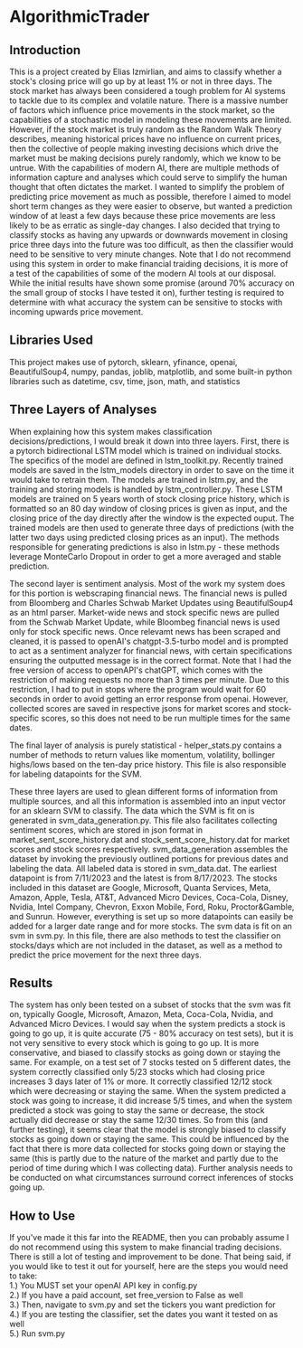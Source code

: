 # AlgorithmicTrader

## Introduction
This is a project created by Elias Izmirlian, and aims to classify whether a stock's closing price will go up by at least 1% or not in three days. The stock market has always been considered a tough problem for AI systems to tackle due to its complex and volatile nature. There is a massive number of factors which influence price movements in the stock market, so the capabilities of a stochastic model in modeling these movements are limited. However, if the stock market is truly random as the Random Walk Theory describes, meaning historical prices have no influence on current prices, then the collective of people making investing decisions which drive the market must be making decisions purely randomly, which we know to be untrue. With the capabilities of modern AI, there are multiple methods of information capture and analyses which could serve to simplify the human thought that often dictates the market. I wanted to simplify the problem of predicting price movement as much as possible, therefore I aimed to model short term changes as they were easier to observe, but wanted a prediction window of at least a few days because these price movements are less likely to be as erratic as single-day changes. I also decided that trying to classify stocks as having any upwards or downwards movement in closing price three days into the future was too difficult, as then the classifier would need to be sensitive to very minute changes.
Note that I do not recommend using this system in order to make financial traiding decisions, it is more of a test of the capabilities of some of the modern AI tools at our disposal. While the initial results have shown some promise (around 70% accuracy on the small group of stocks I have tested it on), further testing is required to determine with what accuracy the system can be sensitive to stocks with incoming upwards price movement.

## Libraries Used
This project makes use of pytorch, sklearn, yfinance, openai, BeautifulSoup4, numpy, pandas, joblib, matplotlib, and some built-in python libraries such as datetime, csv, time, json, math, and statistics

## Three Layers of Analyses
When explaining how this system makes classification decisions/predictions, I would break it down into three layers. First, there is a pytorch bidirectional LSTM model which is trained on individual stocks. The specifics of the model are defined in lstm_toolkit.py. Recently trained models are saved in the lstm_models directory in order to save on the time it would take to retrain them. The models are trained in lstm.py, and the training and storing models is handled by lstm_controller.py. These LSTM models are trained on 5 years worth of stock closing price history, which is formatted so an 80 day window of closing prices is given as input, and the closing price of the day directly after the window is the expected ouput. The trained models are then used to generate three days of predictions (with the latter two days using predicted closing prices as an input). The methods responsible for generating predictions is also in lstm.py - these methods leverage MonteCarlo Dropout in order to get a more averaged and stable prediction.  
  
The second layer is sentiment analysis. Most of the work my system does for this portion is webscraping financial news. The financial news is pulled from Bloomberg and Charles Schwab Market Updates using BeautifulSoup4 as an html parser. Market-wide news and stock specific news are pulled from the Schwab Market Update, while Bloombeg financial news is used only for stock specific news. Once relevamt news has been scraped and cleaned, it is passed to openAI's chatgpt-3.5-turbo model and is prompted to act as a sentiment analyzer for financial news, with certain specifications ensuring the outputted message is in the correct format. Note that I had the free version of access to openAPI's chatGPT, which comes with the restriction of making requests no more than 3 times per minute. Due to this restriction, I had to put in stops where the program would wait for 60 seconds in order to avoid getting an error response from openai. However, collected scores are saved in respective jsons for market scores and stock-specific scores, so this does not need to be run multiple times for the same dates.  
  
The final layer of analysis is purely statistical - helper_stats.py contains a number of methods to return values like momentum, volatility, bollinger highs/lows based on the ten-day price history. This file is also responsible for labeling datapoints for the SVM.

These three layers are used to glean different forms of information from multiple sources, and all this information is assembled into an input vector for an sklearn SVM to classify. The data which the SVM is fit on is generated in svm_data_generation.py. This file also facilitates collecting sentiment scores, which are stored in json format in market_sent_score_history.dat and stock_sent_score_history.dat for market scores and stock scores respectively. svm_data_generation assembles the dataset by invoking the previously outlined portions for previous dates and labeling the data. All labeled data is stored in svm_data.dat. The earliest datapoint is from 7/11/2023 and the latest is from 8/17/2023. The stocks included in this dataset are Google, Microsoft, Quanta Services, Meta, Amazon, Apple, Tesla, AT&T, Advanced Micro Devices, Coca-Cola, Disney, Nvidia, Intel Company, Chevron, Exxon Mobile, Ford, Roku, Proctor&Gamble, and Sunrun. However, everything is set up so more datapoints can easily be added for a larger date range and for more stocks.
The svm data is fit on an svm in svm.py. In this file, there are also methods to test the classifier on stocks/days which are not included in the dataset, as well as a method to predict the price movement for the next three days.

## Results

The system has only been tested on a subset of stocks that the svm was fit on, typically Google, Microsoft, Amazon, Meta, Coca-Cola, Nvidia, and Advanced Micro Devices. I would say when the system predicts a stock is going to go up, it is quite accurate (75 - 80% accuracy on test sets), but it is not very sensitive to every stock which is going to go up. It is more conservative, and biased to classify stocks as going down or staying the same. For example, on a test set of 7 stocks tested on 5 different dates, the system correctly classified only 5/23 stocks which had closing price increases 3 days later of 1% or more. It correctly classified 12/12 stock which were decreasing or staying the same. When the system predicted a stock was going to increase, it did increase 5/5 times, and when the system predicted a stock was going to stay the same or decrease, the stock actually did decrease or stay the same 12/30 times. So from this (and further testing), it seems clear that the model is strongly biased to classify stocks as going down or staying the same. This could be influenced by the fact that there is more data collected for stocks going down or staying the same (this is partly due to the nature of the market and partly due to the period of time during which I was collecting data). Further analysis needs to be conducted on what circumstances surround correct inferences of stocks going up.

## How to Use

If you've made it this far into the README, then you can probably assume I do not recommend using this system to make financial trading decisions. There is still a lot of testing and improvement to be done. That being said, if you would like to test it out for yourself, here are the steps you would need to take:  
1.)     You MUST set your openAI API key in config.py  
2.)     If you have a paid account, set free_version to False as well  
3.)     Then, navigate to svm.py and set the tickers you want prediction for  
4.)     If you are testing the classifier, set the dates you want it tested on as well  
5.)     Run svm.py
